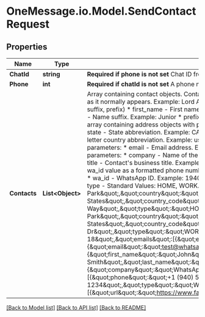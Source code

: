 # OneMessage.io.Model.SendContactRequest

## Properties

Name | Type | Description | Notes
------------ | ------------- | ------------- | -------------
**ChatId** | **string** | **Required if phone is not set**  Chat ID from the message list. Examples: 12020721369@c.us . Used instead of the phone parameter. | [optional] 
**Phone** | **int** | **Required if chatId is not set**  A phone number starting with the country code. You do not need to add your number.   USA example: 12020721369. | [optional] 
**Contacts** | **List&lt;Object&gt;** | Array containing contact objects.  Contact object parameters:  **name** - full contact name. Required. Object with properties:  * formatted_name - Full name, as it normally appears. Example: Lord Adam John Smith Junior. You have to use at least one additional parameter (first_name, last_name, middle_name, suffix, prefix)  * first_name - First name. Example: Adam  * last_name - Last name. Example: Smith  * middle_name - Middle name. Example: John  * suffix - Name suffix. Example: Junior  * prefix - Name prefix. Example: Lord  **birthday** - YYYY-MM-DD formatted string. Example: 2012-08-18  **addresses** - array containing address objects with parameters:  * street - Street number and name. Example: 1 Hacker Way  * city - City name. Example: Menlo Park  * state - State abbreviation. Example: CA  * zip - ZIP code. Example: 94025  * country - Full country name. Example: United States  * country_code - Two-letter country abbreviation. Example: us  * type - Standard Values: HOME, WORK. Example: HOME  **emails** - array containing email objects with parameters:  * email - Email address. Example: test@fb.com  * type - Standard Values: HOME, WORK. Example: WORK  **org** - object containing parameters:  * company - Name of the contact&#39;s company. Example: WhatsApp  * department - Name of the contact&#39;s department. Example: Design  * title - Contact&#39;s business title. Example: Manager  **phones** - array containing phone objects with parameters:  * phone - Automatically populated with the wa_id value as a formatted phone number. Example: +1 (940) 555-1234  * type - Standard Values: CELL, MAIN, IPHONE, HOME, WORK. Example: HOME  * wa_id - WhatsApp ID. Example: 19405551234  **urls** - array containing url objects with parameters:  * url - URL. Example: https://www.facebook.com  * type - Standard Values: HOME, WORK. Example: WORK  Example: [{\&quot;addresses\&quot;:[{\&quot;city\&quot;:\&quot;Menlo Park\&quot;,\&quot;country\&quot;:\&quot;United States\&quot;,\&quot;country_code\&quot;:\&quot;us\&quot;,\&quot;state\&quot;:\&quot;CA\&quot;,\&quot;street\&quot;:\&quot;1 Hacker Way\&quot;,\&quot;type\&quot;:\&quot;HOME\&quot;,\&quot;zip\&quot;:\&quot;94025\&quot;},{\&quot;city\&quot;:\&quot;Menlo Park\&quot;,\&quot;country\&quot;:\&quot;United States\&quot;,\&quot;country_code\&quot;:\&quot;us\&quot;,\&quot;state\&quot;:\&quot;CA\&quot;,\&quot;street\&quot;:\&quot;200 Jefferson Dr\&quot;,\&quot;type\&quot;:\&quot;WORK\&quot;,\&quot;zip\&quot;:\&quot;94025\&quot;}],\&quot;birthday\&quot;:\&quot;2012-08-18\&quot;,\&quot;emails\&quot;:[{\&quot;email\&quot;:\&quot;test@fb.com\&quot;,\&quot;type\&quot;:\&quot;WORK\&quot;},{\&quot;email\&quot;:\&quot;test@whatsapp.com\&quot;,\&quot;type\&quot;:\&quot;WORK\&quot;}],\&quot;name\&quot;:{\&quot;first_name\&quot;:\&quot;John\&quot;,\&quot;formatted_name\&quot;:\&quot;John Smith\&quot;,\&quot;last_name\&quot;:\&quot;Smith\&quot;},\&quot;org\&quot;:{\&quot;company\&quot;:\&quot;WhatsApp\&quot;,\&quot;department\&quot;:\&quot;Design\&quot;,\&quot;title\&quot;:\&quot;Manager\&quot;},\&quot;phones\&quot;:[{\&quot;phone\&quot;:\&quot;+1 (940) 555-1234\&quot;,\&quot;type\&quot;:\&quot;HOME\&quot;},{\&quot;phone\&quot;:\&quot;+1 (650) 555-1234\&quot;,\&quot;type\&quot;:\&quot;WORK\&quot;,\&quot;wa_id\&quot;:\&quot;16505551234\&quot;}],\&quot;urls\&quot;:[{\&quot;url\&quot;:\&quot;https://www.facebook.com\&quot;,\&quot;type\&quot;:\&quot;WORK\&quot;}]}] | [optional] 

[[Back to Model list]](../README.md#documentation-for-models) [[Back to API list]](../README.md#documentation-for-api-endpoints) [[Back to README]](../README.md)

